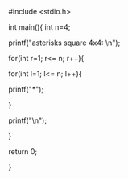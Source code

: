 #include <stdio.h>

int main(){
    int n=4;

printf("asterisks square 4x4: \n");


for(int r=1; r<= n; r++){

for(int l=1; l<= n; l++){

printf("*");

}

printf("\n");

} 

return 0;

}
